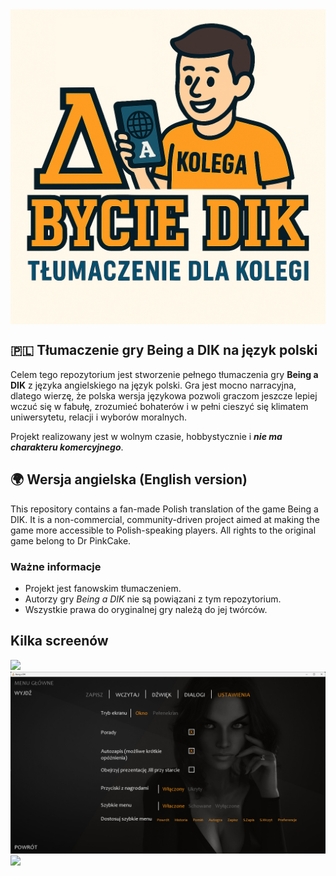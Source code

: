 <img align=center width=“160px” src="https://github.com/Corel-Cormen/logo/blob/0cb8b2bb5da9ed0455fb9e5afd47a6f35952fb0f/Being_a_DIK_PL/logo.png">

## 🇵🇱 Tłumaczenie gry Being a DIK na język polski

Celem tego repozytorium jest stworzenie pełnego tłumaczenia gry **Being a DIK** z języka angielskiego na język polski.
Gra jest mocno narracyjna, dlatego wierzę, że polska wersja językowa pozwoli graczom jeszcze lepiej wczuć się w fabułę, zrozumieć bohaterów i w pełni cieszyć się klimatem uniwersytetu, relacji i wyborów moralnych.

Projekt realizowany jest w wolnym czasie, hobbystycznie i ***nie ma charakteru komercyjnego***.

## 🌍 Wersja angielska (English version)

This repository contains a fan-made Polish translation of the game Being a DIK.
It is a non-commercial, community-driven project aimed at making the game more accessible to Polish-speaking players.
All rights to the original game belong to Dr PinkCake.

### Ważne informacje

- Projekt jest fanowskim tłumaczeniem.
- Autorzy gry *Being a DIK* nie są powiązani z tym repozytorium.
- Wszystkie prawa do oryginalnej gry należą do jej twórców.

## Kilka screenów

<img align=“right” src="https://github.com/Corel-Cormen/logo/blob/0cb8b2bb5da9ed0455fb9e5afd47a6f35952fb0f/Being_a_DIK_PL/main_title.png">
<img align=“right” src="https://github.com/Corel-Cormen/logo/blob/0cb8b2bb5da9ed0455fb9e5afd47a6f35952fb0f/Being_a_DIK_PL/options.png">
<img align=“right” src="https://github.com/Corel-Cormen/logo/blob/0cb8b2bb5da9ed0455fb9e5afd47a6f35952fb0f/Being_a_DIK_PL/game.png">
